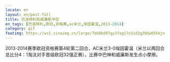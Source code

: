 ```yaml
---
locate: en
layout: en/post-full
title: 巴洛特利和威廉斯冲突
en_tags: [巴洛特利,欧冠,资格赛,ac米兰,埃因霍温,2013-2014]
category: gif
featimg: https://ws1.sinaimg.cn/large/7bb8bd97gy1fxg17x3id2g20dw05kkjn.gif
---
```

2013-2014赛季欧冠资格赛第4轮第二回合，AC米兰3-0埃因霍温（米兰以两回合总比分4：1淘汰对手晋级欧冠32强正赛），比赛中巴神和威廉斯发生点小摩擦。